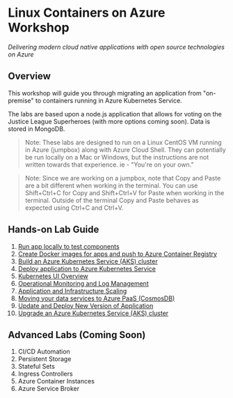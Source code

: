 # Linux Containers on Azure Workshop

_Delivering modern cloud native applications with ​open source technologies on Azure​_

## Overview

This workshop will guide you through migrating an application from "on-premise" to containers running in Azure Kubernetes Service.

The labs are based upon a node.js application that allows for voting on the Justice League Superheroes (with more options coming soon). Data is stored in MongoDB.

> Note: These labs are designed to run on a Linux CentOS VM running in Azure (jumpbox) along with Azure Cloud Shell. They can potentially be run locally on a Mac or Windows, but the instructions are not written towards that experience. ie - "You're on your own."

> Note: Since we are working on a jumpbox, note that Copy and Paste are a bit different when working in the terminal. You can use Shift+Ctrl+C for Copy and Shift+Ctrl+V for Paste when working in the terminal. Outside of the terminal Copy and Paste behaves as expected using Ctrl+C and Ctrl+V. 

## Hands-on Lab Guide
  1. [Run app locally to test components](hol-content/01-setup-app-local.md)
  2. [Create Docker images for apps and push to Azure Container Registry](hol-content/02-dockerize-apps.md)
  3. [Build an Azure Kubernetes Service (AKS) cluster](hol-content/03-aks-build.md)
  4. [Deploy application to Azure Kubernetes Service](hol-content/04-deploy-app-aks.md)
  5. [Kubernetes UI Overview](hol-content/05-kubernetes-ui.md)
  6. [Operational Monitoring and Log Management](hol-content/06-monitoring-k8s.md)
  7. [Application and Infrastructure Scaling](hol-content/07-cluster-scaling.md)
  8. [Moving your data services to Azure PaaS (CosmosDB)](hol-content/08-migrate-mongo-to-cosmos.md)
  9. [Update and Deploy New Version of Application](hol-content/09-update-application.md)
  10. [Upgrade an Azure Kubernetes Service (AKS) cluster](hol-content/10-cluster-upgrading.md)

## Advanced Labs (Coming Soon)
  1. CI/CD Automation
  2. Persistent Storage
  3. Stateful Sets
  4. Ingress Controllers
  5. Azure Container Instances
  6. Azure Service Broker
  


